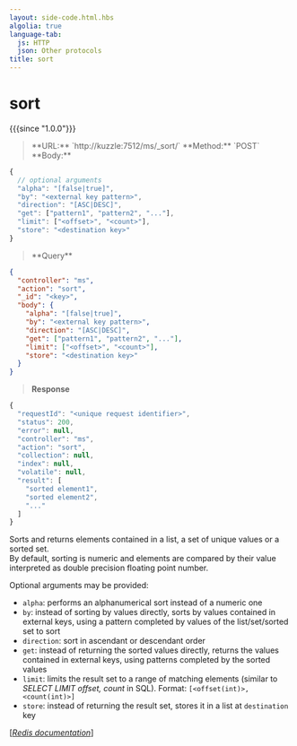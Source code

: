```yaml
---
layout: side-code.html.hbs
algolia: true
language-tab:
  js: HTTP
  json: Other protocols
title: sort
---
```


# sort

{{{since "1.0.0"}}}




<blockquote class="js">
<p>
**URL:** `http://kuzzle:7512/ms/_sort/<key>`  
**Method:** `POST`  
**Body:**
</p>
</blockquote>


```js
{
  // optional arguments
  "alpha": "[false|true]",
  "by": "<external key pattern>",
  "direction": "[ASC|DESC]",
  "get": ["pattern1", "pattern2", "..."],
  "limit": ["<offset>", "<count>"],
  "store": "<destination key>"
}
```



<blockquote class="json">
<p>
**Query**
</p>
</blockquote>


```json
{
  "controller": "ms",
  "action": "sort",
  "_id": "<key>",
  "body": {
    "alpha": "[false|true]",
    "by": "<external key pattern>",
    "direction": "[ASC|DESC]",
    "get": ["pattern1", "pattern2", "..."],
    "limit": ["<offset>", "<count>"],
    "store": "<destination key>"
  }
}
```

>**Response**

```javascript
{
  "requestId": "<unique request identifier>",
  "status": 200,
  "error": null,
  "controller": "ms",
  "action": "sort",
  "collection": null,
  "index": null,
  "volatile": null,
  "result": [
    "sorted element1",
    "sorted element2",
    "..."
  ]
}
```

Sorts and returns elements contained in a list, a set of unique values or a sorted set.  
By default, sorting is numeric and elements are compared by their value interpreted as double precision floating point number.

Optional arguments may be provided:

* `alpha`: performs an alphanumerical sort instead of a numeric one
* `by`: instead of sorting by values directly, sorts by values contained in external keys, using a pattern completed by values of the list/set/sorted set to sort
* `direction`: sort in ascendant or descendant order
* `get`: instead of returning the sorted values directly, returns the values contained in external keys, using patterns completed by the sorted values
* `limit`: limits the result set to a range of matching elements (similar to _SELECT LIMIT offset, count_ in SQL). Format: `[<offset(int)>, <count(int)>]`
* `store`: instead of returning the result set, stores it in a list at `destination` key

[[_Redis documentation_]](https://redis.io/commands/sort)
